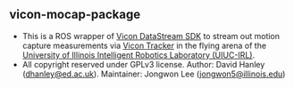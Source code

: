 
## vicon-mocap-package
- This is a ROS wrapper of [Vicon DataStream SDK](https://www.vicon.com/software/datastream-sdk/) to stream out motion capture measurements via [Vicon Tracker](https://docs.vicon.com/download/attachments/133827160/Vicon%20Tracker%20User%20Guide.pdf?version=1&modificationDate=1601360389000&api=v2) in the flying arena of the [University of Illinois Intelligent Robotics Laboratory (UIUC-IRL)](https://robotics.illinois.edu/lab-manual/).
- All copyright reserved under GPLv3 license. Author: David Hanley (dhanley@ed.ac.uk). Maintainer: Jongwon Lee (jongwon5@illinois.edu)